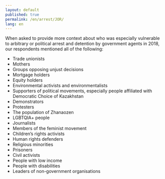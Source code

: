 ```yaml
---
layout: default
published: true
permalink: /en/arrest/JOR/
lang: en
---
```


When asked to provide more context about who was especially vulnerable to arbitrary or political arrest and detention by government agents in 2018, our respondents mentioned all of the following:
-	Trade unionists
-	Mothers
-	Groups opposing unjust decisions
-	Mortgage holders
-	Equity holders
-	Environmental activists and environmentalists
-	Supporters of political movements, especially people affiliated with Democratic Choice of Kazakhstan
-	Demonstrators
-	Protesters
-	The population of Zhanaozen
-	LGBTQIA+ people
-	Journalists
-	Members of the feminist movement
-	Children’s rights activists
-	Human rights defenders
-	Religious minorities
-	Prisoners
-	Civil activists
-	People with low income
-	People with disabilities
-	Leaders of non-government organisations

